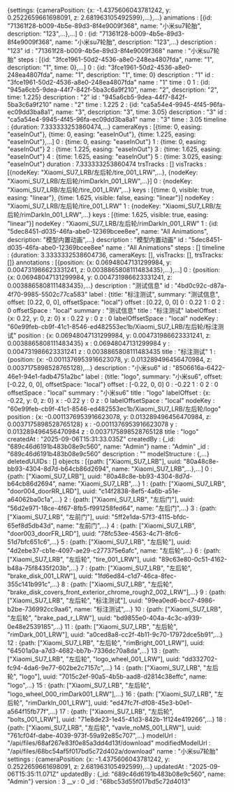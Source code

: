 {settings: {cameraPosition: {x: -1.4375606043781242, y: 0.2522659661698091, z: 2.681963105492599},…},…}
animations
: 
[{id: "71361f28-b009-4b5e-89d3-8f4e9009f368", name: "小米su7轮胎", description: "123",…},…]
0
: 
{id: "71361f28-b009-4b5e-89d3-8f4e9009f368", name: "小米su7轮胎", description: "123",…}
description
: 
"123"
id
: 
"71361f28-b009-4b5e-89d3-8f4e9009f368"
name
: 
"小米su7轮胎"
steps
: 
[{id: "3fce1961-50d2-4536-a8e0-248ea4807fda", name: "1", description: "1", time: 0},…]
0
: 
{id: "3fce1961-50d2-4536-a8e0-248ea4807fda", name: "1", description: "1", time: 0}
description
: 
"1"
id
: 
"3fce1961-50d2-4536-a8e0-248ea4807fda"
name
: 
"1"
time
: 
0
1
: 
{id: "945a6cb5-9dea-44f7-842f-5ba3c6a9f210", name: "2", description: "2", time: 1.225}
description
: 
"2"
id
: 
"945a6cb5-9dea-44f7-842f-5ba3c6a9f210"
name
: 
"2"
time
: 
1.225
2
: 
{id: "ca5a54e4-9945-4f45-96fa-ec09dd3ba8a1", name: "3", description: "3", time: 3.05}
description
: 
"3"
id
: 
"ca5a54e4-9945-4f45-96fa-ec09dd3ba8a1"
name
: 
"3"
time
: 
3.05
timeline
: 
{duration: 7.333333253860474,…}
cameraKeys
: 
[{time: 0, easing: "easeInOut"}, {time: 0, easing: "easeInOut"}, {time: 1.225, easing: "easeInOut"},…]
0
: 
{time: 0, easing: "easeInOut"}
1
: 
{time: 0, easing: "easeInOut"}
2
: 
{time: 1.225, easing: "easeInOut"}
3
: 
{time: 1.625, easing: "easeInOut"}
4
: 
{time: 1.625, easing: "easeInOut"}
5
: 
{time: 3.025, easing: "easeInOut"}
duration
: 
7.333333253860474
trsTracks
: 
[]
visTracks
: 
[{nodeKey: "Xiaomi_SU7_LRB/左后轮/tire_001_LRW",…}, {nodeKey: "Xiaomi_SU7_LRB/左后轮/rimDarkIn_001_LRW",…}]
0
: 
{nodeKey: "Xiaomi_SU7_LRB/左后轮/tire_001_LRW",…}
keys
: 
[{time: 0, visible: true, easing: "linear"}, {time: 1.625, visible: false, easing: "linear"}]
nodeKey
: 
"Xiaomi_SU7_LRB/左后轮/tire_001_LRW"
1
: 
{nodeKey: "Xiaomi_SU7_LRB/左后轮/rimDarkIn_001_LRW",…}
keys
: 
[{time: 1.625, visible: true, easing: "linear"}]
nodeKey
: 
"Xiaomi_SU7_LRB/左后轮/rimDarkIn_001_LRW"
1
: 
{id: "5dec8451-d035-46fa-abe0-12369bcee8ee", name: "All Animations", description: "模型内置动画",…}
description
: 
"模型内置动画"
id
: 
"5dec8451-d035-46fa-abe0-12369bcee8ee"
name
: 
"All Animations"
steps
: 
[]
timeline
: 
{duration: 3.3333332538604736, cameraKeys: [], visTracks: [], trsTracks: []}
annotations
: 
[{position: {x: 0.06948047131299984, y: 0.004731986623331241, z: 0.0038865808111483435},…},…]
0
: 
{position: {x: 0.06948047131299984, y: 0.004731986623331241, z: 0.0038865808111483435},…}
description
: 
"测试信息"
id
: 
"4bd0c92c-d87a-4f70-9985-5502c77ca583"
label
: 
{title: "标注测试", summary: "测试信息", offset: [0.22, 0, 0], offsetSpace: "local"}
offset
: 
[0.22, 0, 0]
0
: 
0.22
1
: 
0
2
: 
0
offsetSpace
: 
"local"
summary
: 
"测试信息"
title
: 
"标注测试"
labelOffset
: 
{x: 0.22, y: 0, z: 0}
x
: 
0.22
y
: 
0
z
: 
0
labelOffsetSpace
: 
"local"
nodeKey
: 
"60e99feb-cb9f-41c1-8546-ed482553ec1b/Xiaomi_SU7_LRB/左后轮/标注测试"
position
: 
{x: 0.06948047131299984, y: 0.004731986623331241, z: 0.0038865808111483435}
x
: 
0.06948047131299984
y
: 
0.004731986623331241
z
: 
0.0038865808111483435
title
: 
"标注测试"
1
: 
{position: {x: -0.0011376953916623078, y: 0.013289496456470984, z: 0.0037175898528765128},…}
description
: 
"小米su6"
id
: 
"8506616a-6422-46e1-94e1-fadb4751a2bc"
label
: 
{title: "logo", summary: "小米su6", offset: [-0.22, 0, 0], offsetSpace: "local"}
offset
: 
[-0.22, 0, 0]
0
: 
-0.22
1
: 
0
2
: 
0
offsetSpace
: 
"local"
summary
: 
"小米su6"
title
: 
"logo"
labelOffset
: 
{x: -0.22, y: 0, z: 0}
x
: 
-0.22
y
: 
0
z
: 
0
labelOffsetSpace
: 
"local"
nodeKey
: 
"60e99feb-cb9f-41c1-8546-ed482553ec1b/Xiaomi_SU7_LRB/左后轮/logo"
position
: 
{x: -0.0011376953916623078, y: 0.013289496456470984, z: 0.0037175898528765128}
x
: 
-0.0011376953916623078
y
: 
0.013289496456470984
z
: 
0.0037175898528765128
title
: 
"logo"
createdAt
: 
"2025-09-06T15:31:33.035Z"
createdBy
: 
{_id: "689c46d6191b483b08e9c560", name: "Admin"}
name
: 
"Admin"
_id
: 
"689c46d6191b483b08e9c560"
description
: 
""
modelStructure
: 
{,…}
deletedUUIDs
: 
[]
objects
: 
[{path: ["Xiaomi_SU7_LRB"], uuid: "80a48c8e-bb93-4304-8d7d-b64cb86d2694", name: "Xiaomi_SU7_LRB",…},…]
0
: 
{path: ["Xiaomi_SU7_LRB"], uuid: "80a48c8e-bb93-4304-8d7d-b64cb86d2694", name: "Xiaomi_SU7_LRB",…}
1
: 
{path: ["Xiaomi_SU7_LRB", "door004_doorRR_LRD"], uuid: "c14f2838-8ef5-4a6b-a51e-a64062ba0c1a",…}
2
: 
{path: ["Xiaomi_SU7_LRB", "左后门"], uuid: "56d2e971-18ce-4f67-8fb5-f991258fed64", name: "左后门",…}
3
: 
{path: ["Xiaomi_SU7_LRB", "左前门"], uuid: "5ff2e1da-57f3-4115-bfdc-65ef8d5db43d", name: "左前门",…}
4
: 
{path: ["Xiaomi_SU7_LRB", "door003_doorFR_LRD"], uuid: "78fc53ee-4563-4c71-8fc6-51d7bfc651c6",…}
5
: 
{path: ["Xiaomi_SU7_LRB", "左后轮"], uuid: "4d2ebe37-cb1e-4097-ae29-c277375e6afc", name: "左后轮",…}
6
: 
{path: ["Xiaomi_SU7_LRB", "左后轮", "tire_001_LRW"], uuid: "89c63e80-0c51-4162-b48a-75f8435f203b",…}
7
: 
{path: ["Xiaomi_SU7_LRB", "左后轮", "brake_disk_001_LRW"], uuid: "1fd6ed84-c1d7-46ca-8fec-355c141b991c",…}
8
: 
{path: ["Xiaomi_SU7_LRB", "左后轮", "brake_disk_covers_front_exterior_chrome_rough2_002_LRW"],…}
9
: 
{path: ["Xiaomi_SU7_LRB", "左后轮", "标注测试"], uuid: "99ea0ed6-bcc7-4986-b2be-736992cc9aa6", name: "标注测试",…}
10
: 
{path: ["Xiaomi_SU7_LRB", "左后轮", "brake_pad_r_LRW"], uuid: "bd9855e0-404a-4c3c-a939-0e48e2539185",…}
11
: 
{path: ["Xiaomi_SU7_LRB", "左后轮", "rimDark_001_LRW"], uuid: "a0ced8a8-cc2f-4b11-9c70-17972dce5b91",…}
12
: 
{path: ["Xiaomi_SU7_LRB", "左后轮", "rimBright_001_LRW"], uuid: "64501a0a-a7d3-4682-bb7b-7336dc70a8da",…}
13
: 
{path: ["Xiaomi_SU7_LRB", "左后轮", "logo_wheel_001_LRW"], uuid: "dd332702-fc94-4da6-9e77-602be2c7157c",…}
14
: 
{path: ["Xiaomi_SU7_LRB", "左后轮", "logo"], uuid: "7015c2ef-90a5-4b5b-aad8-d2814c38effc", name: "logo",…}
15
: 
{path: ["Xiaomi_SU7_LRB", "左后轮", "logo_wheel_000_rimDark001_LRW"],…}
16
: 
{path: ["Xiaomi_SU7_LRB", "左后轮", "rimDarkIn_001_LRW"], uuid: "ed47fc7f-df08-45e3-b0e1-a564f15fb77f",…}
17
: 
{path: ["Xiaomi_SU7_LRB", "左后轮", "bolts_001_LRW"], uuid: "71e8de23-1e45-41d3-842b-1f124e419266",…}
18
: 
{path: ["Xiaomi_SU7_LRB", "左后轮", "vavle_noMS_001_LRW"], uuid: "761cf04f-dabe-4039-973f-59a92e85c707",…}
modelUrl
: 
"/api/files/68af267e83f0e85a3dd4d13f/download"
modifiedModelUrl
: 
"/api/files/68bc54af5f017bd5c72d402a/download"
name
: 
"小米su7轮胎"
settings
: 
{cameraPosition: {x: -1.4375606043781242, y: 0.2522659661698091, z: 2.681963105492599},…}
updatedAt
: 
"2025-09-06T15:35:11.071Z"
updatedBy
: 
{_id: "689c46d6191b483b08e9c560", name: "Admin"}
version
: 
3
__v
: 
0
_id
: 
"68bc53d55f017bd5c72d4013"